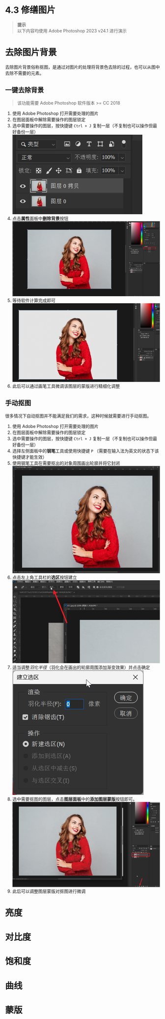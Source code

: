 # 4.3 修缮图片

> **提示**  
> 以下内容均使用 Adobe Photoshop 2023 v24.1 进行演示

# 去除图片背景
去除图片背景俗称抠图，是通过对图片的处理将背景色去除的过程，也可以从图中去除不需要的元素。

## 一键去除背景

> 该功能需要 Adobe Photoshop 软件版本 >= CC 2018

1. 使用 Adobe Photoshop 打开需要处理的图片
2. 在图层面板中解除需要操作的图层锁定
3. 选中需要操作的图层，按快捷键 `Ctrl + J` 复制一层（不复制也可以操作但最好备份一层）![](../data/Pasted%20image%2020230731155109.png)
4. 点击**属性**面板中**删除背景**按钮![](../data/Pasted%20image%2020230731155356.png)
5. 等待软件计算完成即可![](../data/Pasted%20image%2020230731155300.png)
6. 此后可以通过画笔工具微调该图层的蒙版进行精细化调整

## 手动抠图
很多情况下自动抠图并不能满足我们的需求，这种时候就需要进行手动抠图。
1. 使用 Adobe Photoshop 打开需要处理的图片
2. 在图层面板中解除需要操作的图层锁定
3. 选中需要操作的图层，按快捷键 `Ctrl + J` 复制一层（不复制也可以操作但最好备份一层）
4. 选择左侧面板中的**钢笔**工具或使用快捷键 `P` （需要在输入法为英文的状态下该快捷键才能生效）
5. 使用钢笔工具在需要抠出的对象周围画出轮廓并将它封闭![](../data/Pasted%20image%2020230807182942.png)
6. 点击左上角工具栏的**选区**按钮建立![](../data/Pasted%20image%2020230807183021.png)
7. 适当调整*羽化半径*（羽化会在画出的轮廓周围添加渐变效果）并点击确定![](../data/Pasted%20image%2020230807183056.png)
8. 选中需要抠图的图层，点击**图层面板**中的**添加图层蒙版**按钮即可。![](../data/Pasted%20image%2020230807183307.png)
9. 此后可以调整图层蒙版对抠图进行微调

# 亮度

# 对比度

# 饱和度

# 曲线

# 蒙版
